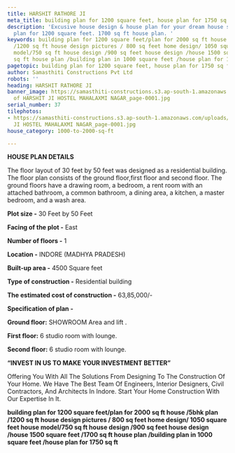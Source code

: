 ```yaml
---
title: HARSHIT RATHORE JI
meta_title: building plan for 1200 square feet, house plan for 1750 sq ft
description: 'Excusive house design & house plan for your dream house seeker. building
  plan for 1200 square feet. 1700 sq ft house plan. '
keywords: building plan for 1200 square feet/plan for 2000 sq ft house /5bhk plan
  /1200 sq ft house design pictures / 800 sq feet home design/ 1050 square feet house
  model/750 sq ft house design /900 sq feet house design /house 1500 square feet /1700
  sq ft house plan /building plan in 1000 square feet /house plan for 1750 sq ft
pagetopic: building plan for 1200 square feet, house plan for 1750 sq ft
author: Samasthiti Constructions Pvt Ltd
robots: ''
heading: HARSHIT RATHORE JI
banner_image: https://samasthiti-constructions.s3.ap-south-1.amazonaws.com/uploads/Copy
  of HARSHIT JI HOSTEL MAHALAXMI NAGAR_page-0001.jpg
serial_number: 37
tilephotos:
- https://samasthiti-constructions.s3.ap-south-1.amazonaws.com/uploads/Copy of HARSHIT
  JI HOSTEL MAHALAXMI NAGAR_page-0001.jpg
house_category: 1000-to-2000-sq-ft

---
```

**HOUSE PLAN DETAILS**

The floor layout of 30 feet by 50 feet was designed as a residential building. The floor plan consists of the ground floor,first floor and second floor. The ground floors have a drawing room, a bedroom, a rent room with an attached bathroom, a common bathroom, a dining area, a kitchen, a master bedroom, and a wash area.

**Plot size -** 30 Feet by 50 Feet

**Facing of the plot -** East

**Number of floors -** 1

**Location -** INDORE (MADHYA PRADESH)

**Built-up area -** 4500 Square feet

**Type of construction -** Residential building

**The estimated cost of construction -** 63,85,000/-

**Specification of plan -**

**Ground floor:** SHOWROOM Area  and lift .

**First floor:** 6 studio room with lounge.

**Second floor:** 6 studio room with lounge.

**“INVEST IN US TO MAKE YOUR INVESTMENT BETTER”**

Offering You With All The Solutions From Designing To The Construction Of Your Home. We Have The Best Team Of Engineers, Interior Designers, Civil Contractors, And Architects In Indore. Start Your Home Construction With Our Expertise In It.

**building plan for 1200 square feet/plan for 2000 sq ft house /5bhk plan /1200 sq ft house design pictures / 800 sq feet home design/ 1050 square feet house model/750 sq ft house design /900 sq feet house design /house 1500 square feet /1700 sq ft house plan /building plan in 1000 square feet /house plan for 1750 sq ft**